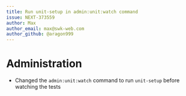 ```yaml
---
title: Run unit-setup in admin:unit:watch command
issue: NEXT-373559
author: Max
author_email: max@swk-web.com
author_github: @aragon999
---
```

# Administration
* Changed the `admin:unit:watch` command to run `unit-setup` before watching the tests
